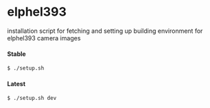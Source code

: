 # elphel393
installation script for fetching and setting up building environment for elphel393 camera images

#### Stable
```sh
$ ./setup.sh
```
#### Latest
```sh
$ ./setup.sh dev
```
